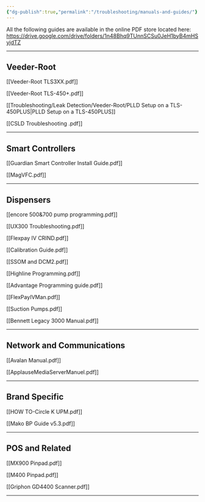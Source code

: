 ```yaml
---
{"dg-publish":true,"permalink":"/troubleshooting/manuals-and-guides/"}
---
```


All the following guides are available in the online PDF store located here: 
https://drive.google.com/drive/folders/1n48Bhq9TUnnSCSu0JeH1byB4mHSyjdTZ

---
## Veeder-Root

[[Veeder-Root TLS3XX.pdf]]

[[Veeder-Root TLS-450+.pdf]]

[[Troubleshooting/Leak Detection/Veeder-Root/PLLD Setup on a TLS-450PLUS\|PLLD Setup on a TLS-450PLUS]]

[[CSLD Troubleshooting .pdf]]

---
## Smart Controllers

[[Guardian Smart Controller Install Guide.pdf]]

[[MagVFC.pdf]]

---
## Dispensers

[[encore 500&700 pump programming.pdf]]

[[UX300 Troubleshooting.pdf]]

[[Flexpay IV CRIND.pdf]]

[[Calibration Guide.pdf]]

[[SSOM and DCM2.pdf]]

[[Highline Programming.pdf]]

[[Advantage Programming guide.pdf]]

[[FlexPayIVMan.pdf]]

[[Suction Pumps.pdf]]

[[Bennett Legacy 3000 Manual.pdf]]

---
## Network and Communications

[[Avalan Manual.pdf]]

[[ApplauseMediaServerManuel.pdf]]

---
## Brand Specific 

[[HOW TO-Circle K UPM.pdf]]

[[Mako BP Guide v5.3.pdf]]

---
## POS and Related

[[MX900 Pinpad.pdf]]

[[M400 Pinpad.pdf]]

[[Griphon GD4400 Scanner.pdf]]

---
